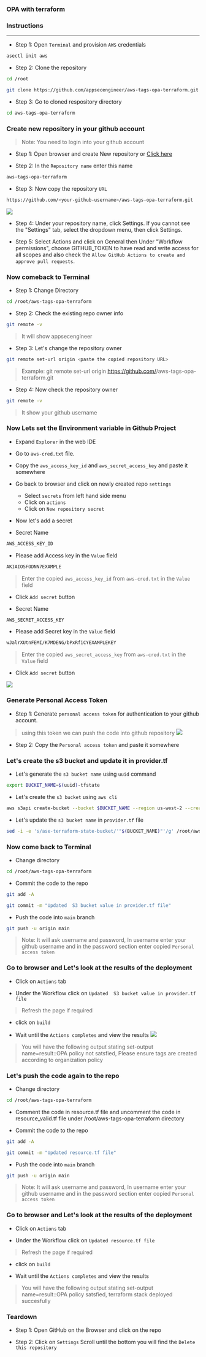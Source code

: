 ### OPA  with terraform

### Instructions
---

* Step 1: Open `Terminal` and provision `AWS` credentials

```bash
asectl init aws
```
* Step 2: Clone the repository
```bash
cd /root
```

```bash
git clone https://github.com/appsecengineer/aws-tags-opa-terraform.git
```

* Step 3: Go to cloned respository directory

```bash
cd aws-tags-opa-terraform
```

### Create new repository in your github account 

> Note: You need to login into your github account

* Step 1:  Open browser and create New repository or [Click here](https://github.com/new)

* Step 2: In the `Repository name` enter this name
```bash
aws-tags-opa-terraform
```
* Step 3: Now copy the repository `URL`

```bash
https://github.com/<your-github-username>/aws-tags-opa-terraform.git
```

![](https://prod-bucket-for-documentation-449630918120-dont-delete.s3.us-west-2.amazonaws.com/supply-chain-attacks/reusables/create-new-repo-copy-url.gif)

* Step 4: Under your repository name, click Settings. If you cannot see the "Settings" tab, select the dropdown menu, then click Settings.

* Step 5: Select Actions and click on General then Under "Workflow permissions", choose GITHUB_TOKEN to have read and write access for all scopes and also check the `Allow GitHub Actions to create and approve pull requests`.

### Now comeback to Terminal

* Step 1: Change Directory

```bash
cd /root/aws-tags-opa-terraform
```

* Step 2: Check the existing repo owner info

```bash
git remote -v 
```

> It will show appsecengineer 

* Step 3: Let's change the repository owner

```bash
git remote set-url origin <paste the copied repository URL>
```

> Example: git remote set-url origin https://github.com/<your-github-username>/aws-tags-opa-terraform.git

* Step 4: Now check the repository owner

```bash
git remote -v 
```
> It show your github username


### Now Lets set the Environment variable in Github Project

* Expand `Explorer` in the web IDE
* Go to `aws-cred.txt` file.
* Copy the `aws_access_key_id` and `aws_secret_access_key` and paste it somewhere

* Go back to browser and click on newly created repo `settings` 
  - Select `secrets` from left hand side menu 
  - Click on `actions`
  - Click on `New repository secret`


* Now let's add a secret
- Secret Name 

```bash
AWS_ACCESS_KEY_ID
```
- Please add Access key in the `Value` field

```bash
AKIAIOSFODNN7EXAMPLE
```
> Enter the copied `aws_access_key_id` from `aws-cred.txt` in the `Value` field

- Click `Add secret` button

- Secret Name 

```bash
AWS_SECRET_ACCESS_KEY
```
- Please add Secret key in the `Value` field

```bash
wJalrXUtnFEMI/K7MDENG/bPxRfiCYEXAMPLEKEY
```

> Enter the copied `aws_secret_access_key` from `aws-cred.txt` in the `Value` field


- Click `Add secret` button

![](https://prod-bucket-for-documentation-449630918120-dont-delete.s3.us-west-2.amazonaws.com/supply-chain-attacks/gh-actions-information-disclosure/single-secrets.gif)

### Generate Personal Access Token 

* Step 1: Generate `personal access token` for authentication to your github account.
> using this token we can push the code into github repository
![](https://prod-bucket-for-documentation-449630918120-dont-delete.s3.us-west-2.amazonaws.com/supply-chain-attacks/reusables/pat_gh_actions.gif)

* Step 2: Copy the `Personal access token` and paste it somewhere

### Let's create the s3 bucket and update it in provider.tf

* Let's generate the `s3 bucket name` using `uuid` command

```bash
export BUCKET_NAME=$(uuid)-tfstate
```

* Let's create the `s3 bucket` using `aws cli`

```bash
aws s3api create-bucket --bucket $BUCKET_NAME --region us-west-2 --create-bucket-configuration LocationConstraint=us-west-2
```

* Let's update the `s3 bucket name` in `provider.tf` file

```bash
sed -i -e 's/ase-terraform-state-bucket/'"$(BUCKET_NAME)"'/g' /root/aws-tags-opa-terraform/provider.tf
```

### Now come back to Terminal 

* Change directory
```bash
cd /root/aws-tags-opa-terraform
```

* Commit the code to the repo

```bash
git add -A
```
```bash
git commit -m "Updated  S3 bucket value in provider.tf file"
```

* Push the code into `main` branch

```bash
git push -u origin main
```

> Note: It will ask username and password, In username enter your github username and in the password section enter copied `Personal access token`



### Go to browser and Let's look at the results of the deployment

* Click on `Actions`  tab

* Under the Workflow click on `Updated  S3 bucket value in provider.tf file`
> Refresh the page if required 

* click on `build`

* Wait until the `Actions completes` and view the results
![](https://prod-bucket-for-documentation-449630918120-dont-delete.s3.us-west-2.amazonaws.com/supply-chain-attacks/gh-actions-information-disclosure/build-actions-info-disclosure.gif)


> You will have the following output stating set-output name=result::OPA policy not satsfied, Please ensure tags are created according to organization policy

### Let's push the code again to the repo

* Change directory

```bash
cd /root/aws-tags-opa-terraform
```

* Comment the code in resource.tf file and uncomment the code in resource_valid.tf file under /root/aws-tags-opa-terraform directory


* Commit the code to the repo

```bash
git add -A
```
```bash
git commit -m "Updated resource.tf file"
```

* Push the code into `main` branch

```bash
git push -u origin main
```

> Note: It will ask username and password, In username enter your github username and in the password section enter copied `Personal access token`

### Go to browser and Let's look at the results of the deployment

* Click on `Actions`  tab

* Under the Workflow click on `Updated resource.tf file`
> Refresh the page if required

* click on `build`

* Wait until the `Actions completes` and view the results

> You will have the following output stating set-output name=result::OPA policy satsfied, terraform stack deployed succesfully



### Teardown

* Step 1: Open GitHub on the Browser and click on the repo

* Step 2: Click on `Settings` Scroll until the bottom you will find the `Delete this repository`
